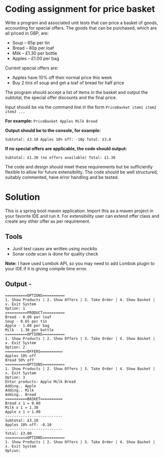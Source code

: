 # Coding assignment for price basket

Write a program and associated unit tests that can price a basket of goods, accounting for special offers.
The goods that can be purchased, which are all priced in GBP, are:

* Soup – 65p per tin
* Bread – 80p per loaf
* Milk – £1.30 per bottle
* Apples – £1.00 per bag

Current special offers are:

* Apples have 10% off their normal price this week
* Buy 2 tins of soup and get a loaf of bread for half price

The program should accept a list of items in the basket and output the subtotal, the special offer discounts and the final price.

Input should be via the command line in the form `PriceBasket item1 item2 item3 ...`

**For example:** `PriceBasket Apples Milk Bread`

**Output should be to the console, for example:**

`Subtotal: £3.10
Apples 10% off: -10p
Total: £3.0`

**If no special offers are applicable, the code should output:**

`Subtotal: £1.30
(no offers available)
Total: £1.30`

The code and design should meet these requirements but be sufficiently flexible to allow for future extensibility. The code should be well structured, suitably commented, have error handling and be tested.

# Solution
This is a spring boot maven application. Import this as a maven project in your favorite IDE and run it. For extensibility user can extend offer class and create any other offer as per requirement.

## Tools
* Junit test cases are written using mockito
* Sonar code scan is done for quality check

**Note:** I have used Lombok API, so you may need to add Lombok plugin to your IDE if it is giving compile time error.

## Output -

```
==========OPTIONS==========
1. Show Products | 2. Show Offers | 3. Take Order | 4. Show Basket | x. Exit System
Option: 1
==========PRODUCT==========
Bread - 0.80 per loaf
Soup - 0.65 per tin
Apple - 1.00 per bag
Milk - 1.30 per bottle
==========OPTIONS==========
1. Show Products | 2. Show Offers | 3. Take Order | 4. Show Basket | x. Exit System
Option: 2
==========OFFERS==========
Apples 10% off
Bread 50% off
==========OPTIONS==========
1. Show Products | 2. Show Offers | 3. Take Order | 4. Show Basket | x. Exit System
Option: 3
Enter products: Apple Milk Bread
Adding.. Apple
Adding.. Milk
Adding.. Bread
==========BASKET==========
Bread x 1 = 0.80
Milk x 1 = 1.30
Apple x 1 = 1.00
--------------------------
Subtotal: £3.10
Apples 10% off: -0.10
--------------------------
Total: £3.00
==========OPTIONS==========
1. Show Products | 2. Show Offers | 3. Take Order | 4. Show Basket | x. Exit System
Option:
